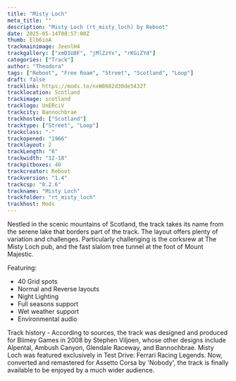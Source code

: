```yaml
---
title: "Misty Loch"
meta_title: ""
description: "Misty Loch (rt_misty_loch) by Reboot"
date: 2025-05-14T08:57:00Z
thumb: Elb6ioA
trackmainimage: JeenlH4
trackgallery: ["xmD1U8F", "jMlZzYx", "rKGiZYd"] 
categories: ["Track"]
author: "Theodora"
tags: ["Reboot", "Free Roam", "Street", "Scotland", "Loop"]
draft: false
tracklink: https://mods.to/nxW8682d30de5432f
tracklocation: Scotland
trackimage: scotland
tracklogo: UnERciV
trackcity: Bannochbrae
trackhosted: ["Scotland"]
tracktype: ["Street", "Loop"]
trackclass: "-" 
trackopened: "1966"
tracklayout: 2
trackLength: "6"
trackwidth: "12-18"
trackpitboxes: 40
trackcreator: Reboot
trackversion: "1.4"
trackcsp: "0.2.6"
trackname: "Misty Loch"
trackfolder: "rt_misty_loch"
trackhost: Mods
---
```

Nestled in the scenic mountains of Scotland, the track takes its name from the serene lake that borders part of the track.  The layout offers plenty of variation and challenges. Particularly challenging is the corksrew at The Misty Loch pub, and the fast slalom tree tunnel at the foot of Mount Majestic.

  Featuring:
   * 40 Grid spots
   * Normal and Reverse layouts
   * Night Lighting
   * Full seasons support
   * Wet weather support
   * Environmental audio

Track history - According to sources, the track was designed and produced for Blimey Games in 2008 by Stephen Viljoen, whose other designs include Alpental, Ambush Canyon, Glendale Raceway, and Bannochbrae. Misty Loch was featured exclusively in Test Drive: Ferrari Racing Legends. Now, converted and remastered for Assetto Corsa by 'Nobody', the track is finally available to be enjoyed by a much wider audience.
